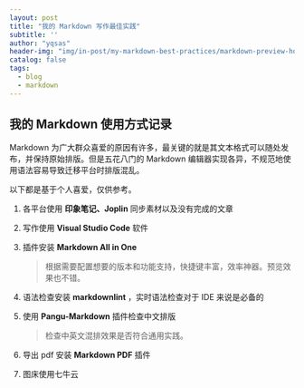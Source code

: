 ```yaml
---
layout: post
title: "我的 Markdown 写作最佳实践"
subtitle: ''
author: "yqsas"
header-img: "img/in-post/my-markdown-best-practices/markdown-preview-home.png"
catalog: false
tags:
  - blog
  - markdown
---
```


## 我的 Markdown 使用方式记录

Markdown 为广大群众喜爱的原因有许多，最关键的就是其文本格式可以随处发布，并保持原始排版。但是五花八门的 Markdown 编辑器实现各异，不规范地使用语法容易导致迁移平台时排版混乱。

以下都是基于个人喜爱，仅供参考。

1. 各平台使用 **印象笔记、Joplin** 同步素材以及没有完成的文章
2. 写作使用 **Visual Studio Code** 软件
3. 插件安装 **Markdown All in One**

    > 根据需要配置想要的版本和功能支持，快捷键丰富，效率神器。预览效果也不错。

4. 语法检查安装 **markdownlint** ，实时语法检查对于 IDE 来说是必备的

5. 使用 **Pangu-Markdown** 插件检查中文排版

    > 检查中英文混排效果是否符合通用实践。

6. 导出 pdf 安装 **Markdown PDF** 插件
7. 图床使用七牛云
